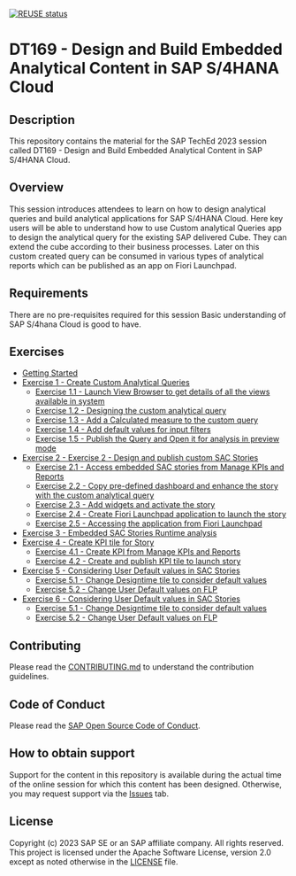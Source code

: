 [![REUSE status](https://api.reuse.software/badge/github.com/SAP-samples/teched2023-DT169)](https://api.reuse.software/info/github.com/SAP-samples/teched2023-DT169)

# DT169 - Design and Build Embedded Analytical Content in SAP S/4HANA Cloud

## Description

This repository contains the material for the SAP TechEd 2023 session called DT169 - Design and Build Embedded Analytical Content in SAP S/4HANA Cloud.

## Overview

This session introduces attendees to learn on how to design analytical queries and build analytical applications for SAP S/4HANA Cloud.
Here key users will be able to understand how to use Custom analytical Queries app to design the analytical query for the existing SAP delivered Cube. They can extend the cube according to their business processes. Later on this custom created query can be consumed in various types of analytical reports which can be published as an app on Fiori Launchpad.

## Requirements

There are no pre-requisites required for this session
Basic understanding of SAP S/4hana Cloud is good to have.

## Exercises

- [Getting Started](exercises/ex0/)
- [Exercise 1 - Create Custom Analytical Queries](exercises/ex1/)
    - [Exercise 1.1 - Launch View Browser to get details of all the views available in system](exercises/ex1#exercise-11launch-view-browser-to-get-the-details-of-all-the-views-available-in-the-system)
    - [Exercise 1.2 - Designing the custom analytical query](exercises/ex1#exercise-12-designing-the-custom-analytical-query)
    - [Exercise 1.3 - Add a Calculated measure to the custom query](exercises/ex1#exercise-13-add-a-calculated-measure-to-the-custom-query)
    - [Exercise 1.4 - Add default values for input filters](exercises/ex1#exercise-14-add-default-values-for-input-filters)
    - [Exercise 1.5 - Publish the Query and Open it for analysis in preview mode](exercises/ex1#exercise-15-publish-the-query-and-open-it-for-analysis-in-preview-mode)
- [Exercise 2 - Exercise 2 - Design and publish custom SAC Stories](exercises/ex2/)
    - [Exercise 2.1 - Access embedded SAC stories from Manage KPIs and Reports](exercises/ex2#exercise-21-access-embedded-sac-stories-from-manage-kpis-and-reports)
    - [Exercise 2.2 - Copy pre-defined dashboard and enhance the story with the custom analytical query](exercises/ex2#exercise-22-copy-pre-defined-dashboard-and-enhance-the-story-with-the-custom-analytical-query)
    - [Exercise 2.3 - Add widgets and activate the story](exercises/ex2#exercise-23-add-widgets-and-activate-the-story)
    - [Exercise 2.4 - Create Fiori Launchpad application to launch the story](exercises/ex2#exercise-24-create-fiori-launchpad-application-to-launch-the-story)
    - [Exercise 2.5 - Accessing the application from Fiori Launchpad](exercises/ex2#exercise-25-accessing-the-application-from-fiori-launchpad)
- [Exercise 3 - Embedded SAC Stories Runtime analysis](exercises/ex3/)
- [Exercise 4 - Create KPI tile for Story](exercises/ex4/)
    - [Exercise 4.1 - Create KPI from Manage KPIs and Reports](exercises/ex4#exercise-41-create-kpi-from-manage-kpis-and-reports)
    - [Exercise 4.2 - Create and publish KPI tile to launch story](exercises/ex4#exercise-42-create-and-publish-kpi-tile-to-launch-story)
- [Exercise 5 - Considering User Default values in SAC Stories](exercises/ex5/)
    - [Exercise 5.1 - Change Designtime tile to consider default values](exercises/ex5#exercise-51change-designtime-tile-to-consider-default-values)
    - [Exercise 5.2 - Change User Default values on FLP](exercises/ex5#exercise-52change-user-default-values-on-flp)
- [Exercise 6 - Considering User Default values in SAC Stories](exercises/ex5/)
    - [Exercise 5.1 - Change Designtime tile to consider default values](exercises/ex6#exercise-51change-designtime-tile-to-consider-default-values)
    - [Exercise 5.2 - Change User Default values on FLP](exercises/ex6#exercise-52change-user-default-values-on-flp)

## Contributing
Please read the [CONTRIBUTING.md](./CONTRIBUTING.md) to understand the contribution guidelines.

## Code of Conduct
Please read the [SAP Open Source Code of Conduct](https://github.com/SAP-samples/.github/blob/main/CODE_OF_CONDUCT.md).

## How to obtain support

Support for the content in this repository is available during the actual time of the online session for which this content has been designed. Otherwise, you may request support via the [Issues](../../issues) tab.

## License
Copyright (c) 2023 SAP SE or an SAP affiliate company. All rights reserved. This project is licensed under the Apache Software License, version 2.0 except as noted otherwise in the [LICENSE](LICENSES/Apache-2.0.txt) file.
